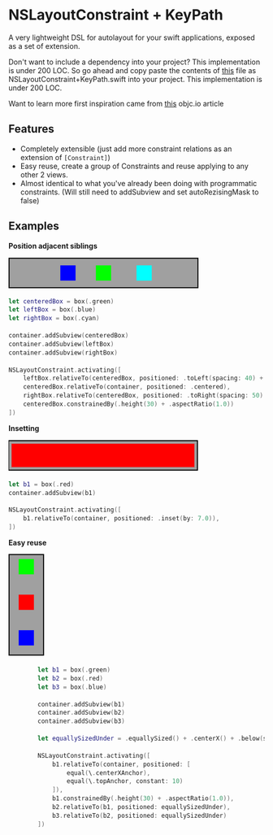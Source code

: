 # NSLayoutConstraint + KeyPath

A very lightweight DSL for autolayout for your swift applications, exposed as a set of extension.


Don't want to include a dependency into your project? This implementation is under 200 LOC. So go ahead and copy paste the contents of [this](https://raw.githubusercontent.com/DanielCardonaRojas/KeyPathAutoLayout/master/KeypathAutolayout/NSLayoutConstraint%2BKeyPath.swift) file as NSLayoutConstraint+KeyPath.swift into your project.
This implementation is under 200 LOC.

Want to learn more first inspiration came from [this](https://www.objc.io/blog/2018/10/30/auto-layout-with-key-paths/) objc.io article 



## Features

- Completely extensible (just add more constraint relations as an extension of ```[Constraint]```)
- Easy reuse, create a group of Constraints and reuse applying to any other 2 views.
- Almost identical to what you've already been doing with programmatic constraints. (Will still need to addSubview and set autoRezisingMask to false)



## Examples

**Position adjacent siblings**

![](adjacent_siblings.png)
```swift
let centeredBox = box(.green)
let leftBox = box(.blue)
let rightBox = box(.cyan)

container.addSubview(centeredBox)
container.addSubview(leftBox)
container.addSubview(rightBox)

NSLayoutConstraint.activating([
	leftBox.relativeTo(centeredBox, positioned: .toLeft(spacing: 40) + .equallySized() + .centerY()),
	centeredBox.relativeTo(container, positioned: .centered),
	rightBox.relativeTo(centeredBox, positioned: .toRight(spacing: 50) + .equallySized() + .centerY()),
	centeredBox.constrainedBy(.height(30) + .aspectRatio(1.0))
])
```

**Insetting**

![](inset.png)
```swift
let b1 = box(.red)
container.addSubview(b1)

NSLayoutConstraint.activating([
	b1.relativeTo(container, positioned: .inset(by: 7.0)),
])
```

**Easy reuse**

![](vertical_stacking.png)

```swift
        let b1 = box(.green)
        let b2 = box(.red)
        let b3 = box(.blue)

        container.addSubview(b1)
        container.addSubview(b2)
        container.addSubview(b3)

        let equallySizedUnder = .equallySized() + .centerX() + .below(spacing: 40)

        NSLayoutConstraint.activating([
            b1.relativeTo(container, positioned: [
                equal(\.centerXAnchor),
                equal(\.topAnchor, constant: 10)
            ]),
            b1.constrainedBy(.height(30) + .aspectRatio(1.0)),
            b2.relativeTo(b1, positioned: equallySizedUnder),
            b3.relativeTo(b2, positioned: equallySizedUnder)
        ])
```

